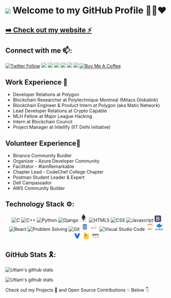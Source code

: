 # <img src="https://media.giphy.com/media/hvRJCLFzcasrR4ia7z/giphy.gif" width="30px"> Welcome to my GitHub Profile 👨‍💻❤️

## <p><a href="https://uttam-singhh.github.io/Portfolio/">➡️ Check out my website ⚡</a></p>

## Connect with me 📫:
[![Twitter Follow](https://img.shields.io/twitter/follow/singhk_uttam.svg?style=social)](https://twitter.com/singhk_uttam)
<a href="https://www.linkedin.com/in/uttam-singh/"><img src="https://img.shields.io/badge/linkedin-%230077B5.svg?&style=for-the-badge&logo=linkedin&logoColor=white" height=25></a> 
<a href="https://medium.com/@uttamkhanduja"><img src="https://img.shields.io/badge/medium-%2312100E.svg?&style=for-the-badge&logo=medium&logoColor=white" height=25></a> 
<a href="https://www.instagram.com/uttam_singhk/"><img src="https://img.shields.io/badge/instagram-%23E4405F.svg?&style=for-the-badge&logo=instagram&logoColor=white" height=25></a>
<a href="https://www.facebook.com/uttam.khanduja"><img src="https://img.shields.io/badge/facebook-%231DA1F2.svg?&style=for-the-badge&logo=facebook&logoColor=white" height=25></a> 
<a href="https://www.youtube.com/channel/UCKbY9fHz4y_tt2lWSe9bUJw"><img src="https://img.shields.io/badge/youtube-%2312100E.svg?&style=for-the-badge&logo=youtube&logoColor=red" height=25></a> 
<a href="https://discordapp.com/users/694243608064294933"><img src="https://img.shields.io/badge/discord-%230077B5.svg?&style=for-the-badge&logo=discord&logoColor=white" height=25></a>
<a href="https://www.buymeacoffee.com/uttamsingh" target="_blank"><img src="https://www.buymeacoffee.com/assets/img/custom_images/orange_img.png" alt="Buy Me A Coffee" style="height: 41px !important;width: 174px !important;box-shadow: 0px 3px 2px 0px rgba(190, 190, 190, 0.5) !important;-webkit-box-shadow: 0px 3px 2px 0px rgba(190, 190, 190, 0.5) !important;" ></a>

## Work Experience 👔
* Developer Relations at Polygon
* Blockchain Researcher at Polytechnique Montreal (Mitacs Globalink)
* Blockchain Engineer & Product Intern at Polygon (aka Matic Network)
* Lead Developer Relations at Crypto Capable
* MLH Fellow at Major League Hacking
* Intern at Blockchain Council
* Project Manager at Intellify (IIT Delhi initiative)

## Volunteer Experience🌱

* Binance Community Buidler
* Organizer - Azure Developer Community
* Facilitator - #IamRemarkable
* Chapter Lead - CodeChef College Chapter
* Postman Student Leader & Expert
* Dell Campassador
* AWS Community Builder

## Technology Stack ⚙️:

<p align="center">
  <img title="C" height="25" src="https://github.com/zumrudu-anka/zumrudu-anka/blob/master/images/c.svg">
  <img title="C++" height="25" src="https://github.com/zumrudu-anka/zumrudu-anka/blob/master/images/cpp.svg">
  <img title="Python" height="25" src="https://github.com/zumrudu-anka/zumrudu-anka/blob/master/images/python-original.svg">
  <img title="Django" height="25" src="https://github.com/zumrudu-anka/zumrudu-anka/blob/master/images/django.png">
  <img height="25" src="https://raw.githubusercontent.com/github/explore/80688e429a7d4ef2fca1e82350fe8e3517d3494d/topics/ethereum/ethereum.png">
  <img title="HTML5" height="25" src="https://github.com/zumrudu-anka/zumrudu-anka/blob/master/images/html5.svg">
  <img title="CSS" height="25" src="https://github.com/zumrudu-anka/zumrudu-anka/blob/master/images/css.svg">
  <img title="Javascript" height="20" src="https://github.com/zumrudu-anka/zumrudu-anka/blob/master/images/javascript.svg">
  <img height="20" src="https://raw.githubusercontent.com/github/explore/80688e429a7d4ef2fca1e82350fe8e3517d3494d/topics/bootstrap/bootstrap.png">
  <img title="React" height="25" src="https://github.com/zumrudu-anka/zumrudu-anka/blob/master/images/react-original.svg">
  <img title="Problem Solving" height="25" src="https://github.com/zumrudu-anka/zumrudu-anka/blob/master/images/problemSolving.png">
  <img title="Git" height="25" src="https://github.com/zumrudu-anka/zumrudu-anka/blob/master/images/git-original.svg">
  <img height="25" src="https://raw.githubusercontent.com/github/explore/80688e429a7d4ef2fca1e82350fe8e3517d3494d/topics/sql/sql.png">
  <img height="25" src="https://raw.githubusercontent.com/github/explore/80688e429a7d4ef2fca1e82350fe8e3517d3494d/topics/mysql/mysql.png">
  <img title="Visual Studio Code" height="25" src="https://github.com/zumrudu-anka/zumrudu-anka/blob/master/images/vscode.png">
  <img height="25" src="https://raw.githubusercontent.com/github/explore/80688e429a7d4ef2fca1e82350fe8e3517d3494d/topics/jupyter-notebook/jupyter-notebook.png">
  <img height="25" src="https://raw.githubusercontent.com/github/explore/80688e429a7d4ef2fca1e82350fe8e3517d3494d/topics/docker/docker.png">
  <img height="25" src="https://raw.githubusercontent.com/github/explore/80688e429a7d4ef2fca1e82350fe8e3517d3494d/topics/vagrant/vagrant.png">
  <img height="25" src="https://raw.githubusercontent.com/github/explore/80688e429a7d4ef2fca1e82350fe8e3517d3494d/topics/firebase/firebase.png">
  <img height="25" src="https://raw.githubusercontent.com/github/explore/80688e429a7d4ef2fca1e82350fe8e3517d3494d/topics/aws/aws.png">
  

## GitHub Stats 🎗️:
![Uttam's github stats](https://github-readme-stats.vercel.app/api?username=Uttam-Singhh&show_icons=true&theme=radical)
  
![Uttam's github stats](https://github-readme-streak-stats.herokuapp.com/?user=Uttam-Singhh)
  
Check out my Projects 🐾 and Open Source Contributions 💡 Below 👇

                                                                                                                        
                                                                                                                         
                                                                                                                           
